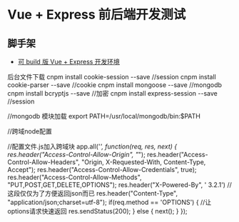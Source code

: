 Vue + Express 前后端开发测试
=========================================

## 脚手架

- [可 build 版 Vue + Express 开发环境 ](https://github.com/Konata9/vue-express-dev-boilerplate)

后台文件下载
cnpm install cookie-session --save    //session
cnpm install cookie-parser --save     //cookie
cnpm install mongoose --save          //mongodb
cnpm install bcryptjs --save          //加密
cnpm install express-session --save   //session

//mongodb 模块加载
export PATH=/usr/local/mongodb/bin:$PATH


//跨域node配置

//配置文件.js加入跨域块
app.all('*', function(req, res, next) {
    res.header("Access-Control-Allow-Origin", "*");
    res.header("Access-Control-Allow-Headers", "Origin, X-Requested-With, Content-Type, Accept");
    res.header("Access-Control-Allow-Credentials", true);
    res.header("Access-Control-Allow-Methods", "PUT,POST,GET,DELETE,OPTIONS");
    res.header("X-Powered-By", ' 3.2.1')
        //这段仅仅为了方便返回json而已
    res.header("Content-Type", "application/json;charset=utf-8");
    if(req.method == 'OPTIONS') {
        //让options请求快速返回
        res.sendStatus(200); 
    } else { 
        next(); 
    }
});

